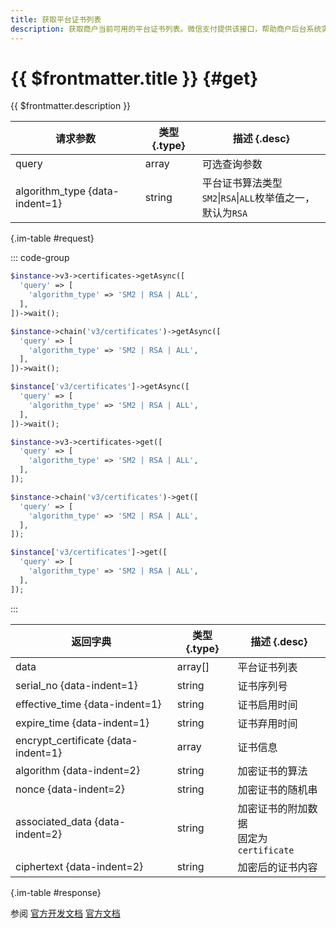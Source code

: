 ```yaml
---
title: 获取平台证书列表
description: 获取商户当前可用的平台证书列表。微信支付提供该接口，帮助商户后台系统实现平台证书的平滑更换。
---
```


# {{ $frontmatter.title }} {#get}

{{ $frontmatter.description }}

| 请求参数 | 类型 {.type} | 描述 {.desc}
| -- | -- | --
| query | array | 可选查询参数
| algorithm_type {data-indent=1} | string |平台证书算法类型<br/>`SM2`\|`RSA`\|`ALL`枚举值之一，默认为`RSA`

{.im-table #request}

::: code-group

```php [异步纯链式]
$instance->v3->certificates->getAsync([
  'query' => [
    'algorithm_type' => 'SM2 | RSA | ALL',
  ],
])->wait();
```

```php [异步声明式]
$instance->chain('v3/certificates')->getAsync([
  'query' => [
    'algorithm_type' => 'SM2 | RSA | ALL',
  ],
])->wait();
```

```php [异步属性式]
$instance['v3/certificates']->getAsync([
  'query' => [
    'algorithm_type' => 'SM2 | RSA | ALL',
  ],
])->wait();
```

```php [同步纯链式]
$instance->v3->certificates->get([
  'query' => [
    'algorithm_type' => 'SM2 | RSA | ALL',
  ],
]);
```

```php [同步声明式]
$instance->chain('v3/certificates')->get([
  'query' => [
    'algorithm_type' => 'SM2 | RSA | ALL',
  ],
]);
```

```php [同步属性式]
$instance['v3/certificates']->get([
  'query' => [
    'algorithm_type' => 'SM2 | RSA | ALL',
  ],
]);
```
:::

| 返回字典 | 类型 {.type} | 描述 {.desc}
| -- | -- | --
| data | array[] | 平台证书列表
| serial_no {data-indent=1} | string | 证书序列号
| effective_time {data-indent=1} | string | 证书启用时间
| expire_time {data-indent=1} | string | 证书弃用时间
| encrypt_certificate {data-indent=1} | array | 证书信息
| algorithm {data-indent=2} | string | 加密证书的算法
| nonce {data-indent=2} | string | 加密证书的随机串
| associated_data {data-indent=2} | string | 加密证书的附加数据<br/>固定为`certificate`
| ciphertext {data-indent=2} | string | 加密后的证书内容

{.im-table #response}

参阅 [官方开发文档](https://wechatpay-api.gitbook.io/wechatpay-api-v3/jie-kou-wen-dang/ping-tai-zheng-shu) [官方文档](https://pay.weixin.qq.com/wiki/doc/apiv3/wxpay/ecommerce/applyments/chapter3_3.shtml)
